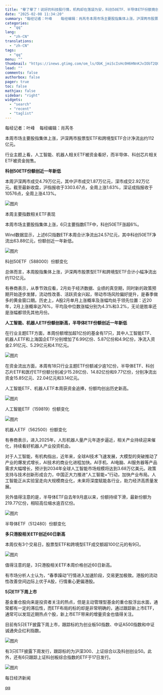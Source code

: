 ```yaml
---
title: "晕了晕了！说好的科技股行情，机构却在落袋为安，科创50ETF、半导体ETF份额竟创近一年新低"
date: "2025-02-08 11:34:20"
summary: "每经记者：叶峰    每经编辑：肖芮冬本周市场主要股指集体上涨，沪深两市股票型ETF和跨境型ETF合..."
categories:
  - "qq"
lang:
  - "zh-CN"
translations:
  - "zh-CN"
tags:
  - "qq"
menu: ""
thumbnail: "https://inews.gtimg.com/om_ls/ObK_jmiScIsHc0H6HNnKJvIObT2Q0G-ECOoIme-vHSDbYAA_640360/0"
lead: ""
comments: false
authorbox: false
pager: true
toc: false
mathjax: false
sidebar: "right"
widgets:
  - "search"
  - "recent"
  - "taglist"
---
```


每经记者：叶峰    每经编辑：肖芮冬

本周市场主要股指集体上涨，沪深两市股票型ETF和跨境型ETF合计净流出约112亿元。

行业主题上看，人工智能、机器人相关ETF被资金看好，而半导体、科创芯片相关ETF被资金抛售。

**科创50ETF份额创近一年新低**

本周沪深两市成交4.79万亿元，其中沪市成交1.87万亿元，深市成交2.92万亿元。截至最新收盘，沪指报收于3303.67点，全周上涨1.63%，深证成指报收于10576点，全周上涨4.13%。

![图片](https://inews.gtimg.com/om_bt/OT8SZ1ALHHiCGsl1CuPYVqQ4FMlJnBc2Pyfuk7yXifOewAA/641)

本周主要指数相关ETF表现

本周市场主要股指集体上涨，6只主要指数ETF中，科创50ETF涨超6%。

Wind数据显示，上述6只指数ETF本周合计净流出24.57亿元，其中科创50ETF净流出63.88亿元，份额创近一年新低。

![图片](https://inews.gtimg.com/om_bt/OpEB5Xfk1v3MRyk5J5swo2KL9I199RAzXJTRne6Qcq8rQAA/641)

科创50ETF（588000）份额变化

总体而言，本周股指集体上涨，沪深两市股票型ETF和跨境型ETF合计小幅净流出约112亿元。

有券商表示，从季节效应看，2月处于经济数据、业绩的真空期，同时新的政策预期开始逐步发酵，流动性改善、活跃资金兴起，带动市场风险偏好提升，是春季做多的黄金窗口期。历史上，A股2月单月上涨概率及涨幅均处于领先位置：近20年，2月上涨概率达76%，平均及中位数涨幅分别为4.3%和3.2%，无论是胜率还是涨幅都领先其他月份。

**人工智能、机器人ETF份额创新高，半导体ETF份额创近一年新低**

在行业主题ETF方面，本周份额增加超1亿份的基金有17只，其中人工智能ETF、机器人ETF和上海国企ETF分别增加了6.99亿份、5.87亿份和4.9亿份，净流入资金2.91亿元、5.29亿元和4.11亿元。

![图片](https://inews.gtimg.com/om_bt/O7hVyVSFJZlVtn3op81jaMTPGWtXz9hx-jC5Jr9DMmc4MAA/641)

在资金流出方面，本周有18只行业主题ETF份额减少逾1亿份，半导体ETF、科创芯片ETF和医疗ETF份额分别减少15.28亿份、14.82亿份和9.77亿份，分别净流出资金15.85亿元、22.04亿元和3.14亿元。

人工智能ETF、机器人ETF本周获资金追捧，份额均创出历史新高。

![图片](https://inews.gtimg.com/om_bt/OBAxCzTk6glvDd_CGX0Kggi38wINRUKHKwn1LU3KTJKxYAA/641)

人工智能ETF（159819）份额变化

![图片](https://inews.gtimg.com/om_bt/ORYQk1_R9r135GwB6mK_qd4Q9NAXt9jAYq6a4HSlvqn9YAA/641)

机器人ETF（562500）份额变化

有券商表示，进入2025年，人形机器人量产元年逐步逼近，相关产业持续迎来催化，持续看好机器人产业投资机会。

对于人工智能，有机构指出，近年来，全球AI技术飞速发展，大模型的突破推动了产业的爆发式增长，AI技术的商业化进程加快。AI手机、AI电脑、AI服务器等产品需求大幅增长，预计到2034年全球人工智能市场规模将达到3.68万亿美元。政策支持与技术创新形成合力，中国正大力推进“人工智能+”行动，加快产业布局。人工智能正从实验室走向大规模商业化，未来将深度赋能各行业，助力经济高质量发展。

另外值得注意的是，半导体ETF自去年9月底以来，份额持续下滑，最新份额为219.77亿份，相较高位缩水逾百亿份。

![图片](https://inews.gtimg.com/om_bt/OSd2fQWkU_nMcLoEo7fj7TzM2tpn835ySkHiwthJIQhxIAA/641)

半导体ETF（512480）份额变化

**多只港股相关ETF创近60日新高**

本周仅有3个交易日，股票型ETF和跨境型ETF成交额超100亿元的有9只。

![图片](https://inews.gtimg.com/om_bt/OrGWsEg-B9glF0PnXgv7Z0_xcpv7haCaiWqvG5Ze-bJ9YAA/641)

值得注意的是，3只港股相关ETF本周价格创近60日新高。

有市场分析人士认为，“春季躁动”行情进入加速阶段，交易更加极致。港股的流动性改善空间边际上优于A股，行情重心更偏港股。

**5只ETF下周上市**

基金重仓股向来是投资者关注的热点，但是主动管理型基金的重仓股浮出水面，通常都有一定的滞后性，而ETF布局的标的却是非常明确的，通过跟踪新上市ETF，通常可以发现近期热点个股，新上市ETF带来的增量资金也值得关注。

目前有5只ETF披露下周上市，跟踪标的为创业板50指数、中证A500指数和中证诚通央企红利指数。

![图片](https://inews.gtimg.com/om_bt/OINBNwqYvD18prs7KIbMxDxOw7TOOE7JBedsvAJ5qH2V8AA/641)

有3只ETF披露下周发行，跟踪标的为沪深300、上证综合以及科创创业50。此外，还有6只跟踪上证科创板综合指数的ETF于17日发行。

![图片](https://inews.gtimg.com/om_bt/OhW_f3LNL52wwBbVePUpTIRyzo6pQIg9O9EpTwz5XCXqEAA/641)

  

每日经济新闻

[qq](https://new.qq.com/rain/a/20250208A03D2800)
